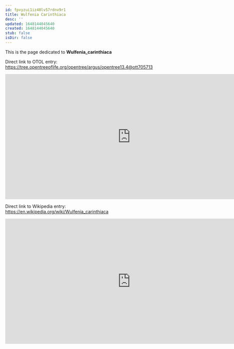 ```yaml
---
id: fpvyzui1iz40lv57rdnv9r1
title: Wulfenia Carinthiaca
desc: ''
updated: 1648144045640
created: 1648144045640
stub: false
isDir: false
---
```

This is the page dedicated to **Wulfenia_carinthiaca**


Direct link to OTOL entry: https://tree.opentreeoflife.org/opentree/argus/opentree13.4@ott705713



<html>
    <body>
    <iframe src="https://tree.opentreeoflife.org/opentree/argus/opentree13.4@ott705713"
    width="800" height="400" frameborder="0" allowfullscreen> </iframe>
    </body>
</html>
    


Direct link to Wikipedia entry: https://en.wikipedia.org/wiki/Wulfenia_carinthiaca



<html>
    <body>
    <iframe src="https://en.wikipedia.org/wiki/Wulfenia_carinthiaca"
    width="800" height="400" frameborder="0" allowfullscreen> </iframe>
    </body>
</html>
    
